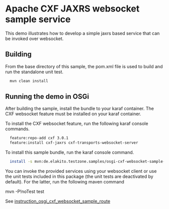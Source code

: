 Apache CXF JAXRS websocket sample service
=================================================

This demo illustrates how to develop a simple jaxrs based
service that can be invoked over websocket.

Building
--------
From the base directory of this sample, the pom.xml file
is used to build and run the standalone unit test.

```bash
  mvn clean install
```

Running the demo in OSGi
------------------------
After building the sample, install the bundle to your karaf
container. The CXF websocket feature must be installed on your
karaf container. 

To install the CXF websocket feature, run the following karaf console
commands.

```bash
  feature:repo-add cxf 3.0.1
  feature:install cxf-jaxrs cxf-transports-websocket-server
```

To install this sample bundle, run the karaf console command.

```bash
  install -s mvn:de.elakito.testzone.samples/osgi-cxf-websocket-sample-jaxrs-service/0.0.2
```

You can invoke the provided services using your websocket client or
use the unit tests included in this package (the unit tests are deactivated
by default). For the latter, run the following maven command

mvn -P\!noTest test

See
[instruction_osgi_cxf_websocket_sample_route](https://github.com/elakito/testzone/blob/master/samples/instruction_osgi_cxf_websocket_sample_route.txt)
